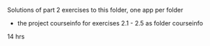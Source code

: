 Solutions of part 2 exercises to this folder, one app per folder

- the project courseinfo for exercises 2.1 - 2.5 as folder courseinfo
 

14 hrs 

